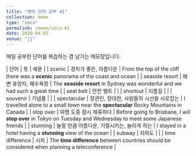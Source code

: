 ```yaml
---
title: "영어 단어 공부 41"
collection: memo
type: "voca"
permalink: /memo/voca-41
date: 2020-04-05
venue: "jj"
---
```


매일 공부한 단어를 복습하는 겸 남기는 메모장입니다.

| 단어 | 뜻 | 예문 |
| scenic | 경치가 좋은, 아름다운 | From the top of the cliff there was a **scenic** panorama of the coast and ocean |
| seaside resort | 해변 휴양지, 해수욕장 | The **seaside resort** in Sydney was wonderful and we had such a great time |
| seat belt | 안전 벨트 |  |
| shortcut | 지름길 |  |
| souvenir | 기념품 |  |
| spectacular | 장관인, 장대한, 사람들의 시선을 사로잡는 | I travelled alone to a small town near the **spectacular** Rocky Mountains in Canada |
| stop over | 여행 도중 잠시 체류하다 | Before going to Brisbane, I will **stop over** in Tokyo on Tuesday and Wednesday to meet some Japanese friends |
| stunning | 놀랄 만큼 아름다운, 기절시키는, 놀라게 하는 | I stayed in a hotel having a **stunning** view of the ocean |
| subway | 지하도 |  |
| time difference | 시차 | The **time difference** between countries should be considered when planning a teleconference |
